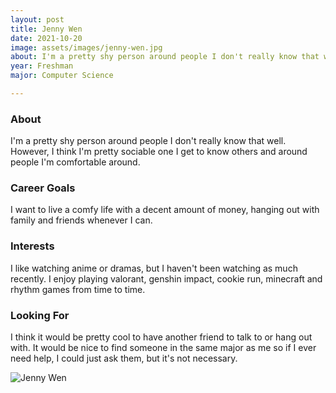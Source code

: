 ```yaml
---
layout: post
title: Jenny Wen 
date: 2021-10-20
image: assets/images/jenny-wen.jpg
about: I'm a pretty shy person around people I don't really know that well. However, I think I'm pretty sociable one I get to know others and around people I'm comfortable around. 
year: Freshman
major: Computer Science

---
```


### About

I'm a pretty shy person around people I don't really know that well. However, I think I'm pretty sociable one I get to know others and around people I'm comfortable around. 

### Career Goals

I want to live a comfy life with a decent amount of money, hanging out with family and friends whenever I can.

### Interests

I like watching anime or dramas, but I haven't been watching as much recently. I enjoy playing valorant, genshin impact, cookie run, minecraft and rhythm games from time to time.

### Looking For

I think it would be pretty cool to have another friend to talk to or hang out with. It would be nice to find someone in the same major as me so if I ever need help, I could just ask them, but it's not necessary. 

<div class="text-center my-5">
    <img src="https://sase-drexel.github.io/mentorship-2021/jenny-wen.jpg" alt="Jenny Wen" class="rounded post-img" />
</div>
